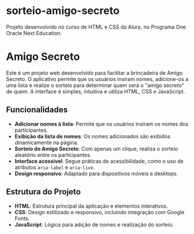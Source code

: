 # sorteio-amigo-secreto
Projeto desenvolvido no curso de HTML e CSS da Alura, no Programa One Oracle Next Education.

# Amigo Secreto

Este é um projeto web desenvolvido para facilitar a brincadeira de Amigo Secreto. O aplicativo permite que os usuários insiram nomes, adicione-os a uma lista e realize o sorteio para determinar quem será o "amigo secreto" de quem. A interface é simples, intuitiva e utiliza HTML, CSS e JavaScript.

## Funcionalidades

- **Adicionar nomes à lista**: Permite que os usuários insiram os nomes dos participantes.
- **Exibição da lista de nomes**: Os nomes adicionados são exibidos dinamicamente na página.
- **Sorteio do Amigo Secreto**: Com apenas um clique, realiza o sorteio aleatório entre os participantes.
- **Interface acessível**: Segue práticas de acessibilidade, como o uso de atributos `aria-label` e `aria-live`.
- **Design responsivo**: Adaptado para dispositivos móveis e desktops.

## Estrutura do Projeto

- **HTML**: Estrutura principal da aplicação e elementos interativos.
- **CSS**: Design estilizado e responsivo, incluindo integração com Google Fonts.
- **JavaScript**: Lógica para adição de nomes e realização do sorteio.


